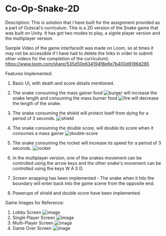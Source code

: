 # Co-Op-Snake-2D

Description: This is solution that I have built for the assignment provided as a part of Outscal's curriculum. This is a 2D version of the Snake game that was built on Unity. It has got two modes to play, a signle player version and  the multiplayer version. 

Sample Video of the game interface(It was made on Loom, so at times it may not be accessible if I have had to delete the links in order to submit other videos for the completion of the curriculum):
https://www.loom.com/share/535d50e634194f8e8e7b400d9196d285


Features Implemented:
1. Basic UI, with death and score details mentioned.
2. The snake consuming the mass gainer food ![burger](https://github.com/AnukulPK/Co-Op-Snake-2D/assets/39963783/d6cbe048-2a16-4d85-9a77-01533bb63355) will increase the snake length and consuming the mass burner food ![fire](https://github.com/AnukulPK/Co-Op-Snake-2D/assets/39963783/b6c4bfe4-3361-46c0-b6e5-6d7dbaa405e8) will decrease the length of the snake.
3. The snake consuming the shield will protect itself from dying for a period of 3 seconds.
![shield](https://github.com/AnukulPK/Co-Op-Snake-2D/assets/39963783/d65f1c68-01ee-4935-8152-b1652b8145bc)
4. The snake consuming the double score, will double its score when it consumes a mass gainer
![double-score](https://github.com/AnukulPK/Co-Op-Snake-2D/assets/39963783/43932fb1-4edb-4f15-9709-bb9946418518)
5. The snake consuming the rocket will increase its speed for a period of 3 seconds.
![rocket](https://github.com/AnukulPK/Co-Op-Snake-2D/assets/39963783/07d18400-d4d5-423d-bd8b-8b9f28639ae8)

6. In the multiplayer version, one of the snakes movement can be controlled using the arrow keys and the other snake's movement can be controlled using the keys W A S D.
7. Screen wrapping has been implemented - The snake when it hits the boundary will enter back into the game scene from the opposite end.
8. Powerups of shield and double score have been implemented.

Game Images for Reference:

1. Lobby Screen
   ![image](https://github.com/AnukulPK/Co-Op-Snake-2D/assets/39963783/eb6de263-5f41-4817-9d0a-c3e17474a94b)
2. Single Player Screen
   ![image](https://github.com/AnukulPK/Co-Op-Snake-2D/assets/39963783/fe4946f8-9ce5-49be-95c8-c6cd33627d28)
3. Multi-Player Screen
   ![image](https://github.com/AnukulPK/Co-Op-Snake-2D/assets/39963783/4fe1a466-597a-4f80-8e54-04445246de45)
4. Game Over Screen
   ![image](https://github.com/AnukulPK/Co-Op-Snake-2D/assets/39963783/1ce088f0-09c8-489a-b71c-399cf124d185)





 

